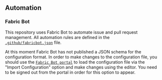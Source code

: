 ## Automation

### Fabric Bot

This repository uses Fabric Bot to automate issue and pull request management. All automation rules are defined in the [`.github/fabricbot.json`](.github/fabricbot.json) file.

At this moment Fabric Bot has not published a JSON schema for the configuration format. In order to make changes to the configuration file, you should use the [`Fabric Bot portal`](https://portal.fabricbot.ms/bot/) to load the configuration file via the "Import Configuration" option and make changes using the editor. You need to be signed out from the portal in order for this option to appear.
